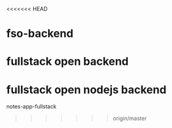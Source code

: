<<<<<<< HEAD
# fso-backend
fullstack open backend
=======
# fullstack open nodejs backend
notes-app-fullstack
>>>>>>> origin/master
